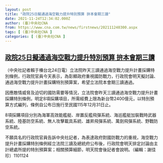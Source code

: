 ```yaml
---
layout: post
title: "政院25日擬通過海空戰力提升特別預算 拚本會期三讀"
date: 2021-11-24T12:34:02.000Z
author: (臺)中央社CNA
from: https://www.cna.com.tw/news/firstnews/202111240300.aspx
tags: [ (臺)中央社CNA ]
categories: [ (臺)中央社CNA ]
---
```

<!--1637757242000-->
[政院25日擬通過海空戰力提升特別預算 拚本會期三讀](https://www.cna.com.tw/news/firstnews/202111240300.aspx)
------

<div>
<div></div><div><p>（中央社記者賴于榛台北24日電）立法院昨天三讀通過海空戰力提升計畫採購特別條例，行政院官員今天表示，為彰顯政府重視國防戰力，行政院會明天擬討論、通過海空戰力提升計畫採購特別預算案，希望立法院本會期三讀通過。</p><p>因應敵情威脅及迫切的國防需要等情況，立法院會昨天三讀通過海空戰力提升計畫採購特別條例，明定8項採購項目，所需經費上限為新台幣2400億元，以特別預算方式編列，條例自公布日施行至民國115年12月31日止。</p><p>8項採購項目分別為海軍高效能艦艇、岸置反艦飛彈系統、海巡艦艇加裝戰時武器系統、陸基防空系統、無人攻擊載具系統、雄昇飛彈系統、萬劍飛彈系統、野戰防空系統。</p><p>不願具名的行政院官員告訴中央社記者，為表達政府對國防戰力的重視，海空戰力提升計畫採購特別條例經立法院三讀及總統府公布後，行政院會明天排定討論由主計總處所提的特別預算案；相關預算細節，明天院會後記者會說明。（編輯：謝佳珍）1101124</p></div>
</div>
